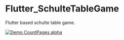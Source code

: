 # Flutter_SchulteTableGame
Flutter based schulte table game.

[![Demo CountPages alpha](https://j.gifs.com/K1gnXr.gif)](https://www.youtube.com/watch?v=oU6H2xYVyzQ&ab_channel=Bar%C4%B1%C5%9FYarar)
